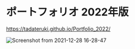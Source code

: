 # ポートフォリオ 2022年版

https://tadateruki.github.io/Portfolio_2022/

![Screenshot from 2021-12-28 16-28-47](https://user-images.githubusercontent.com/69315285/147540275-4740d5e0-ff99-4828-b298-811a09f6cfbc.png)
